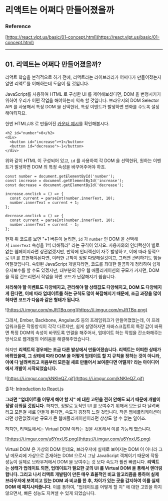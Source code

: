 # 리액트는 어쩌다 만들어졌을까

### Reference

[https://react.vlpt.us/basic/01-concept.html](https://react.vlpt.us/basic/01-concept.html)

---

## **01. 리액트는 어쩌다 만들어졌을까?**

리액트 학습을 본격적으로 하기 전에, 리액트라는 라이브러리가 어쩌다가 만들어졌는지 알면 리액트를 이해하는데 도움이 될 것입니다.

JavaScript를 사용하여 HTML 로 구성한 UI 를 제어해보셨다면, DOM 을 변형시키기 위하여 우리가 어떤 작업을 해야하는지 익숙 할 것입니다. 브라우저의 DOM Selector API 를 사용해서 특정 DOM 을 선택한뒤, 특정 이벤트가 발생하면 변화를 주도록 설정해야되지요.

한번 HTML/JS 로 만들어진 [카운터 예시](https://learnjs.vlpt.us/html/01-counter.html)를 확인해봅시다.

```
<h2 id="number">0</h2>
<div>
  <button id="increase">+1</button>
  <button id="decrease">-1</button>
</div>

```

위와 같이 HTML 이 구성되어 있고, `id` 를 사용하여 각 DOM 을 선택한뒤, 원하는 이벤트가 발생하면 DOM 의 특정 속성을 바꾸어주어야 하죠.

```
const number = document.getElementById('number');
const increase = document.getElementById('increase');
const decrease = document.getElementById('decrease');

increase.onclick = () => {
  const current = parseInt(number.innerText, 10);
  number.innerText = current + 1;
};

decrease.onclick = () => {
  const current = parseInt(number.innerText, 10);
  number.innerText = current - 1;
};

```

현재 위 코드를 보면 "+1 버튼이 눌리면, `id` 가 `number` 인 DOM 을 선택해서 `innerText` 속성을 1씩 더해줘라" 라는 규칙이 있지요. 사용자와의 인터랙션이 별로 없는 웹페이지라면 상관없겠지만, 만약에 인터랙션이 자주 발생하고, 이에 따라 동적으로 UI 를 표현해야된다면, 이러한 규칙이 정말 다양해질것이고, 그러면 관리하기도 힘들어질것입니다. 숙련된 JavaScript 개발자라면, 코드를 최대한 깔끔하게 정리하여 쉽게 유지보수를 할 수도 있겠지만, 대부분의 경우 웹 애플리케이션의 규모가 커지면, DOM 을 직접 건드리면서 작업을 하면 코드가 난잡해지기 쉽습니다.

**처리해야 할 이벤트도 다양해지고, 관리해야 할 상태값도 다양해지고, DOM 도 다양해지게 된다면, 이에 따라 업데이트를 하는 규칙도 많이 복잡해지기 때문에, 조금 과장을 많이 하자면 코드가 다음과 같은 형태가 됩니다.**

![https://i.imgur.com/mJftTBq.png](https://i.imgur.com/mJftTBq.png)

그래서, Ember, Backbone, AngularJS 등의 프레임워크가 만들어졌었는데, 이 프레임워크들은 작동방식이 각각 다르지만, 쉽게 설명하자면 자바스크립트의 특정 값이 바뀌면 특정 DOM의 속성이 바뀌도록 연결을 해주어서, 업데이트 하는 작업을 간소화해주는 방식으로 웹개발의 어려움을 해결해주었습니다.

하지만 **리액트의 경우에는 조금 다른 발상에서 만들어졌습니다. 리액트는 어떠한 상태가 바뀌었을때, 그 상태에 따라 DOM 을 어떻게 업데이트 할 지 규칙을 정하는 것이 아니라, 아예 다 날려버리고 처음부터 모든걸 새로 만들어서 보여준다면 어떨까? 라는 아이디어에서 개발이 시작되었습니다.**

![https://i.imgur.com/kNKIeQZ.gif](https://i.imgur.com/kNKIeQZ.gif)

출처: [Introduction to React.js](https://www.youtube.com/watch?v=XxVg_s8xAms)

**그러면 "업데이트를 어떻게 해야 할 지" 에 대한 고민을 전혀 안해도 되기 때문에 개발이 정말 쉬워질 것입니다.** 하지만, 정말로 동적인 UI 를 보여주기 위해서 모든걸 다 날려버리고 모든걸 새로 만들게 된다면, 속도가 굉장히 느릴 것입니다. 작은 웹애플리케이션이라면 상관없겠지만 규모가 큰 웹애플리케이션이라면 상상도 할 수 없는 일이죠.

하지만, 리액트에서는 Virtual DOM 이라는 것을 사용해서 이를 가능케 했습니다.

![https://i.imgur.com/u6YnxUS.png](https://i.imgur.com/u6YnxUS.png)

Virtual DOM 은 가상의 DOM 인데요, 브라우저에 실제로 보여지는 DOM 이 아니라 그냥 메모리에 가상으로 존재하는 DOM 으로서 그냥 JavaScript 객체이기 때문에 작동 성능이 실제로 브라우저에서 DOM 을 보여주는 것 보다 속도가 훨씬 빠릅니다. **리액트는 상태가 업데이트 되면, 업데이트가 필요한 곳의 UI 를 Virtual DOM 을 통해서 렌더링합니다. 그리고 나서 리액트 개발팀이 만든 매우 효율적인 비교 알고리즘을 통하여 실제 브라우저에 보여지고 있는 DOM 과 비교를 한 후, 차이가 있는 곳을 감지하여 이를 실제 DOM 에 패치시켜줍니다.** 이를 통하여, "업데이트를 어떻게 할 지" 에 대한 고민을 하지 않으면서, 빠른 성능도 지켜낼 수 있게 되었습니다.